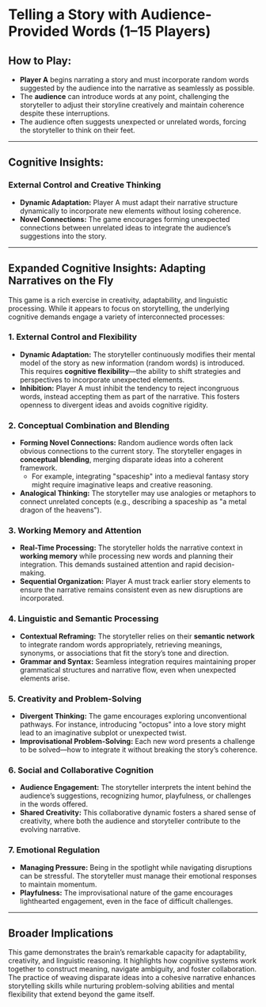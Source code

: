 # Telling a Story with Audience-Provided Words (1–15 Players)

## How to Play:
- **Player A** begins narrating a story and must incorporate random words suggested by the audience into the narrative as seamlessly as possible.
- The **audience** can introduce words at any point, challenging the storyteller to adjust their storyline creatively and maintain coherence despite these interruptions.
- The audience often suggests unexpected or unrelated words, forcing the storyteller to think on their feet.

---

## Cognitive Insights:

### **External Control and Creative Thinking**
- **Dynamic Adaptation:** Player A must adapt their narrative structure dynamically to incorporate new elements without losing coherence.
- **Novel Connections:** The game encourages forming unexpected connections between unrelated ideas to integrate the audience’s suggestions into the story.

---

## Expanded Cognitive Insights: Adapting Narratives on the Fly

This game is a rich exercise in creativity, adaptability, and linguistic processing. While it appears to focus on storytelling, the underlying cognitive demands engage a variety of interconnected processes:

### 1. External Control and Flexibility
- **Dynamic Adaptation:** The storyteller continuously modifies their mental model of the story as new information (random words) is introduced. This requires **cognitive flexibility**—the ability to shift strategies and perspectives to incorporate unexpected elements.
- **Inhibition:** Player A must inhibit the tendency to reject incongruous words, instead accepting them as part of the narrative. This fosters openness to divergent ideas and avoids cognitive rigidity.

### 2. Conceptual Combination and Blending
- **Forming Novel Connections:** Random audience words often lack obvious connections to the current story. The storyteller engages in **conceptual blending**, merging disparate ideas into a coherent framework.  
  - For example, integrating "spaceship" into a medieval fantasy story might require imaginative leaps and creative reasoning.
- **Analogical Thinking:** The storyteller may use analogies or metaphors to connect unrelated concepts (e.g., describing a spaceship as "a metal dragon of the heavens").

### 3. Working Memory and Attention
- **Real-Time Processing:** The storyteller holds the narrative context in **working memory** while processing new words and planning their integration. This demands sustained attention and rapid decision-making.
- **Sequential Organization:** Player A must track earlier story elements to ensure the narrative remains consistent even as new disruptions are incorporated.

### 4. Linguistic and Semantic Processing
- **Contextual Reframing:** The storyteller relies on their **semantic network** to integrate random words appropriately, retrieving meanings, synonyms, or associations that fit the story’s tone and direction.
- **Grammar and Syntax:** Seamless integration requires maintaining proper grammatical structures and narrative flow, even when unexpected elements arise.

### 5. Creativity and Problem-Solving
- **Divergent Thinking:** The game encourages exploring unconventional pathways. For instance, introducing "octopus" into a love story might lead to an imaginative subplot or unexpected twist.
- **Improvisational Problem-Solving:** Each new word presents a challenge to be solved—how to integrate it without breaking the story’s coherence.

### 6. Social and Collaborative Cognition
- **Audience Engagement:** The storyteller interprets the intent behind the audience’s suggestions, recognizing humor, playfulness, or challenges in the words offered.
- **Shared Creativity:** This collaborative dynamic fosters a shared sense of creativity, where both the audience and storyteller contribute to the evolving narrative.

### 7. Emotional Regulation
- **Managing Pressure:** Being in the spotlight while navigating disruptions can be stressful. The storyteller must manage their emotional responses to maintain momentum.
- **Playfulness:** The improvisational nature of the game encourages lighthearted engagement, even in the face of difficult challenges.

---

## Broader Implications
This game demonstrates the brain’s remarkable capacity for adaptability, creativity, and linguistic reasoning. It highlights how cognitive systems work together to construct meaning, navigate ambiguity, and foster collaboration. The practice of weaving disparate ideas into a cohesive narrative enhances storytelling skills while nurturing problem-solving abilities and mental flexibility that extend beyond the game itself.
